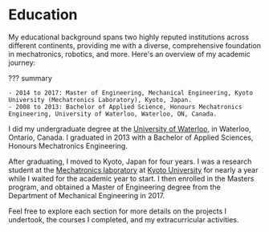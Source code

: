 # Education
My educational background spans two highly reputed institutions across different continents,
providing me with a diverse, comprehensive foundation in mechatronics, robotics, and more.
Here's an overview of my academic journey:

??? summary

    - 2014 to 2017: Master of Engineering, Mechanical Engineering, Kyoto University (Mechatronics Laboratory), Kyoto, Japan.
    - 2008 to 2013: Bachelor of Applied Science, Honours Mechatronics Engineering, University of Waterloo, Waterloo, ON, Canada.

I did my undergraduate degree at the [University of Waterloo](uwaterloo), in Waterloo, Ontario, Canada.
I graduated in 2013 with a Bachelor of Applied Sciences, Honours Mechatronics Engineering.

After graduating, I moved to Kyoto, Japan for four years.
I was a research student at the [Mechatronics laboratory](http://www.mechatronics.me.kyoto-u.ac.jp/index.php?ml_lang=en)
at [Kyoto University](kyoto-u) for nearly a year while I waited for the academic year to start.
I then enrolled in the Masters program, and obtained a Master of Engineering degree
from the Department of Mechanical Engineering in 2017.

Feel free to explore each section for more details on the projects I undertook, the courses I completed, and my extracurricular activities.

